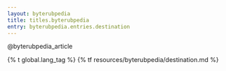 ```yaml
---
layout: byterubpedia
title: titles.byterubpedia
entry: byterubpedia.entries.destination
---
```


@byterubpedia_article

{% t global.lang_tag %}
{% tf resources/byterubpedia/destination.md %}

